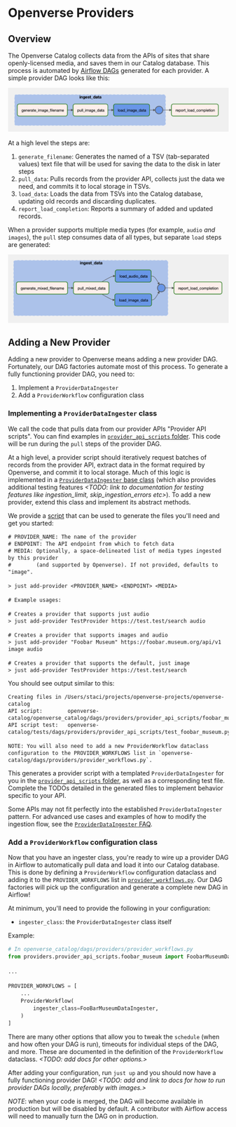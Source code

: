 # Openverse Providers

## Overview

The Openverse Catalog collects data from the APIs of sites that share openly-licensed media, and saves them in our Catalog database. This process is automated by [Airflow DAGs](https://airflow.apache.org/docs/apache-airflow/stable/concepts/dags.html) generated for each provider. A simple provider DAG looks like this:

![Example DAG](assets/provider_dags/simple_dag.png)

At a high level the steps are:

1. `generate_filename`: Generates the named of a TSV (tab-separated values) text file that will be used for saving the data to the disk in later steps
2. `pull_data`: Pulls records from the provider API, collects just the data we need, and commits it to local storage in TSVs.
3. `load_data`: Loads the data from TSVs into the Catalog database, updating old records and discarding duplicates.
4. `report_load_completion`: Reports a summary of added and updated records.

When a provider supports multiple media types (for example, `audio` *and* `images`), the `pull` step consumes data of all types, but separate `load` steps are generated:

![Example Multi-Media DAG](assets/provider_dags/multi_media_dag.png)

## Adding a New Provider

Adding a new provider to Openverse means adding a new provider DAG. Fortunately, our DAG factories automate most of this process. To generate a fully functioning provider DAG, you need to:

1. Implement a `ProviderDataIngester`
2. Add a `ProviderWorkflow` configuration class

### Implementing a `ProviderDataIngester` class

We call the code that pulls data from our provider APIs "Provider API scripts". You can find examples in [`provider_api_scripts` folder](../dags/providers/provider_api_scripts). This code will be run during the `pull` steps of the provider DAG.

At a high level, a provider script should iteratively request batches of records from the provider API, extract data in the format required by Openverse, and commit it to local storage. Much of this logic is implemented in a [`ProviderDataIngester` base class](../dags/providers/provider_api_scripts/provider_data_ingester.py) (which also provides additional testing features *<TODO: link to documentation for testing features like ingestion_limit, skip_ingestion_errors etc>*). To add a new provider, extend this class and implement its abstract methods.

We provide a [script](../dags/templates/create_provider_ingester.py) that can be used to generate the files you'll need and get you started:

```
# PROVIDER_NAME: The name of the provider
# ENDPOINT: The API endpoint from which to fetch data
# MEDIA: Optionally, a space-delineated list of media types ingested by this provider
#        (and supported by Openverse). If not provided, defaults to "image".

> just add-provider <PROVIDER_NAME> <ENDPOINT> <MEDIA>

# Example usages:

# Creates a provider that supports just audio
> just add-provider TestProvider https://test.test/search audio

# Creates a provider that supports images and audio
> just add-provider "Foobar Museum" https://foobar.museum.org/api/v1 image audio

# Creates a provider that supports the default, just image
> just add-provider TestProvider https://test.test/search
```

You should see output similar to this:
```
Creating files in /Users/staci/projects/openverse-projects/openverse-catalog
API script:        openverse-catalog/openverse_catalog/dags/providers/provider_api_scripts/foobar_museum.py
API script test:   openverse-catalog/tests/dags/providers/provider_api_scripts/test_foobar_museum.py

NOTE: You will also need to add a new ProviderWorkflow dataclass configuration to the PROVIDER_WORKFLOWS list in `openverse-catalog/dags/providers/provider_workflows.py`.
```

This generates a provider script with a templated `ProviderDataIngester` for you in the [`provider_api_scripts` folder](../dags/providers/provider_api_scripts), as well as a corresponding test file. Complete the TODOs detailed in the generated files to implement behavior specific to your API.

Some APIs may not fit perfectly into the established `ProviderDataIngester` pattern. For advanced use cases and examples of how to modify the ingestion flow, see the [`ProviderDataIngester` FAQ](provider_data_ingester_faq.md).


### Add a `ProviderWorkflow` configuration class

Now that you have an ingester class, you're ready to wire up a provider DAG in Airflow to automatically pull data and load it into our Catalog database. This is done by defining a `ProviderWorkflow` configuration dataclass and adding it to the `PROVIDER_WORKFLOWS` list in [`provider_workflows.py`](../dags/providers/provider_workflows.py). Our DAG factories will pick up the configuration and generate a complete new DAG in Airflow!

At minimum, you'll need to provide the following in your configuration:
* `ingester_class`: the `ProviderDataIngester` class itself

Example:
```python
# In openverse_catalog/dags/providers/provider_workflows.py
from providers.provider_api_scripts.foobar_museum import FoobarMuseumDataIngester

...

PROVIDER_WORKFLOWS = [
    ...
    ProviderWorkflow(
        ingester_class=FooBarMuseumDataIngester,
    )
]
```

There are many other options that allow you to tweak the `schedule` (when and how often your DAG is run), timeouts for individual steps of the DAG, and more. These are documented in the definition of the `ProviderWorkflow` dataclass. *<TODO: add docs for other options.>*

After adding your configuration, run `just up` and you should now have a fully functioning provider DAG! *<TODO: add and link to docs for how to run provider DAGs locally, preferably with images.>*

*NOTE*: when your code is merged, the DAG will become available in production but will be disabled by default. A contributor with Airflow access will need to manually turn the DAG on in production.
